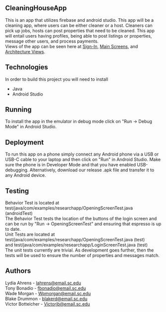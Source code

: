 ## CleaningHouseApp
This is an app that utilizes firebase and android studio. This app will be a cleaning app, where users can be either cleaner or a host. Cleaners can pick up jobs, hosts can post properties that need to be cleaned. This app will entail users having profiles, being able to post listings or properties, message other users, and process payments.  
Views of the app can be seen here at [Sign-In](https://github.com/SCCapstone/CleaningHouse/wiki/Signing-In), [Main Screens](https://github.com/SCCapstone/CleaningHouse/wiki/Main-Screens-and-Side-Bars), and [Architecture Views](https://github.com/SCCapstone/CleaningHouse/wiki/Architecture:-Views).
## Technologies
In order to build this project you will need to install
- Java
- Android Studio
## Running
To install the app in the emulator in debug mode click on "Run -> Debug Mode" in Android Studio.
## Deployment
To run this app on a phone simply connect any Android phone via a USB or USB-C cable to your laptop and then click on "Run" in Android Studio. Make sure the phone is in Developer Mode and that you have enabled USB-debugging.
Alternatively, download our release .apk file and transfer it to any Android device.
## Testing
Behavior Test is located at test/java/com/examples/researchapp/OpeningScreenTest.java (androidTest)  
The Behavior Test tests the location of the buttons of the login screen and can be run by "Run -> OpeningScreenTest" and ensuring that espresso is up to date.    
Unit Tests are located at test/java/com/examples/researchapp/OpeningScreenTest.java (test)  
and test/java/com/examples/researchapp/LoginScreenTest.java (test)  
The unit tests currently are trivial. As development goes further, then the tests will be used to ensure the number of properties and messages match.  
## Authors
Lydia Ahrens - lahrens@email.sc.edu  
Tony Bonadio - fbonadio@email.sc.edu  
Wade Morgan - Wpmorgan@email.sc.edu  
Blake Drummon - blakerd@email.sc.edu  
Victor Botteicher - Victorjb@email.sc.edu  
